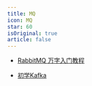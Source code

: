 ```yaml
---
title: MQ
icon: MQ
star: 60
isOriginal: true
article: false
---
```


* [RabbitMQ 万字入门教程](RabbitMQ.md)

* [初学Kafka](Kafka.md)